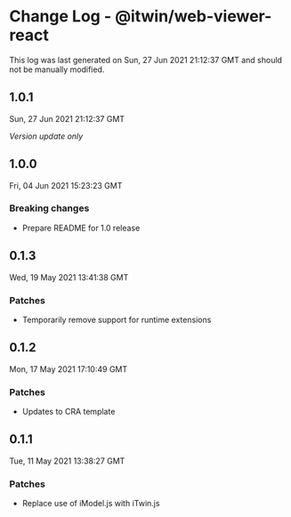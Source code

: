 # Change Log - @itwin/web-viewer-react

This log was last generated on Sun, 27 Jun 2021 21:12:37 GMT and should not be manually modified.

## 1.0.1
Sun, 27 Jun 2021 21:12:37 GMT

*Version update only*

## 1.0.0
Fri, 04 Jun 2021 15:23:23 GMT

### Breaking changes

- Prepare README for 1.0 release

## 0.1.3
Wed, 19 May 2021 13:41:38 GMT

### Patches

- Temporarily remove support for runtime extensions

## 0.1.2
Mon, 17 May 2021 17:10:49 GMT

### Patches

- Updates to CRA template

## 0.1.1
Tue, 11 May 2021 13:38:27 GMT

### Patches

- Replace use of iModel.js with iTwin.js

